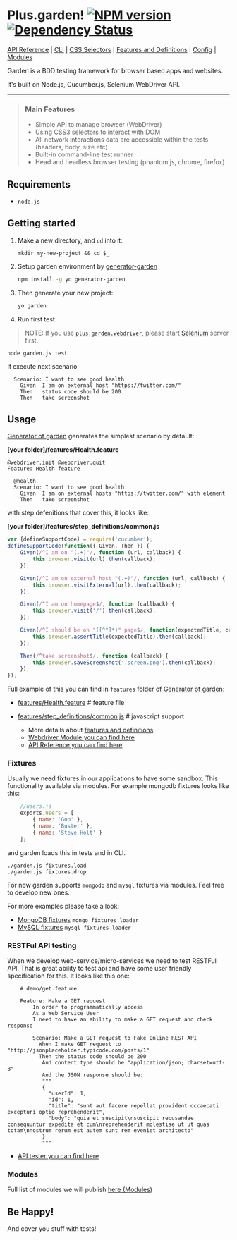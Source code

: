 # Plus.garden! [![NPM version][npm-image]][npm-url] [![Dependency Status][daviddm-image]][daviddm-url]
[API Reference](https://github.com/Dsazz/plus.garden.webdriver/edit/master/docs/API-reference.md) |
[CLI](./docs/Command-line-usage.md) |
[CSS Selectors](https://github.com/Dsazz/plus.garden.webdriver/blob/master/docs/css-selectors.md) |
[Features and Definitions](./docs/features-definitions.md) |
[Config](./docs/configuration.md) | [Modules](./docs/modules.md)

Garden is a BDD testing framework for browser based apps and websites.

It's built on Node.js, Сucumber.js, Selenium WebDriver API.

----------

> ### Main Features
> - Simple API to manage browser (WebDriver)
> - Using CSS3 selectors to interact with DOM
> - All network interactions data are accessible within the tests (headers, body, size etc)
> - Built-in command-line test runner
> - Head and headless browser testing (phantom.js, chrome, firefox)

## Requirements
- `node.js`

## Getting started

1. Make a new directory, and `cd` into it:
   ```
   mkdir my-new-project && cd $_
   ```

2. Setup garden environment by [generator-garden](https://github.com/Dsazz/generator-garden/)
   ```bash
   npm install -g yo generator-garden
   ```

3. Then generate your new project:
   ```bash
   yo garden
   ```

4. Run first test
> NOTE: If you use [`plus.garden.webdriver`](https://github.com/Dsazz/plus.garden.webdriver), please start [Selenium](http://www.seleniumhq.org/) server first.
   ```
   node garden.js test 
   ```

   It execute next scenario
   ```gherkin
     Scenario: I want to see good health
       Given  I am on external host "https://twitter.com/"
       Then   status code should be 200
       Then   take screenshot
   ```

## Usage

[Generator of garden](https://github.com/Dsazz/generator-garden/) generates the simplest scenario by default:

**[your folder]/features/Health.feature**
```gherkin
@webdriver.init @webdriver.quit
Feature: Health feature

  @health
  Scenario: I want to see good health
    Given  I am on external hosts "https://twitter.com/" with element
    Then   take screenshot
```

with step defenitions that cover this, it looks like:

**[your folder]/features/step_definitions/common.js**
```javascript
var {defineSupportCode} = require('cucumber');
defineSupportCode(function({ Given, Then }) {
    Given(/^I am on "(.+)"/, function (url, callback) {
        this.browser.visit(url).then(callback);
    });

    Given(/^I am on external host "(.+)"/, function (url, callback) {
        this.browser.visitExternal(url).then(callback);
    });

    Given(/^I am on homepage$/, function (callback) {
        this.browser.visit('/').then(callback);
    });

    Given(/^I should be on "([^"]*)" page$/, function(expectedTitle, callback) {
        this.browser.assertTitle(expectedTitle).then(callback);
    });

    Then(/^take screenshot$/, function (callback) {
        this.browser.saveScreenshot('.screen.png').then(callback);
    });
});
```

Full example of this you can find in `features` folder of 
[Generator of garden](https://github.com/Dsazz/generator-garden/):
- [features/Health.feature](https://github.com/Dsazz/generator-garden/blob/master/generators/app/templates/features/Health.feature) # feature file
- [features/step_definitions/common.js](https://github.com/Dsazz/generator-garden/blob/master/generators/app/templates/features/step_definitions/common.js) # javascript support 

  * More details about [features and definitions](./docs/features-definitions.md)
  * [Webdriver Module you can find here](https://github.com/Dsazz/plus.garden.webdriver)
  * [API Reference you can find here](./docs/API-reference.md)

### Fixtures
Usually we need fixtures in our applications to have some sandbox.
This functionality available via modules. For example mongodb fixtures looks like this:
```javascript
    //users.js
    exports.users = [
        { name: 'Gob' },
        { name: 'Buster' },
        { name: 'Steve Holt' }
    ];
```

and garden loads this in tests and in CLI.
```
./garden.js fixtures.load
./garden.js fixtures.drop
```
For now garden supports `mongodb` and `mysql` fixtures via modules. Feel free to develop new ones.

For more examples please take a look:
* [MongoDB fixtures](https://github.com/linkshare/plus.garden.fixtures-mongo) `mongo fixtures loader`
* [MySQL fixtures](https://github.com/linkshare/plus.garden.fixtures-mysql) `mysql fixtures loader`

### RESTFul API testing
When we develop web-service/micro-services we need to test RESTFul API.
That is great ability to test api and have some user friendly specification for this.
It looks like this one:

```gherkin
    # demo/get.feature

    Feature: Make a GET request
        In order to programmatically access
        As a Web Service User
        I need to have an ability to make a GET request and check response

        Scenario: Make a GET request to Fake Online REST API
          When I make GET request to "http://jsonplaceholder.typicode.com/posts/1"
          Then the status code should be 200
           And content type should be "application/json; charset=utf-8"
           And the JSON response should be:
           """
           {
             "userId": 1,
             "id": 1,
             "title": "sunt aut facere repellat provident occaecati excepturi optio reprehenderit",
             "body": "quia et suscipit\nsuscipit recusandae consequuntur expedita et cum\nreprehenderit molestiae ut ut quas totam\nnostrum rerum est autem sunt rem eveniet architecto"
           }
           """
```

  * [API tester you can find here](https://github.com/linkshare/plus.garden.api)

### Modules
Full list of modules we will publish [here (Modules)](./docs/modules.md)

## Be Happy!
And cover you stuff with tests!

[npm-image]: https://badge.fury.io/js/plus.garden.svg
[npm-url]: https://npmjs.org/package/plus.garden
[daviddm-image]: https://david-dm.org/Dsazz/plus.garden.svg?theme=shields.io
[daviddm-url]: https://david-dm.org/Dsazz/plus.garden
